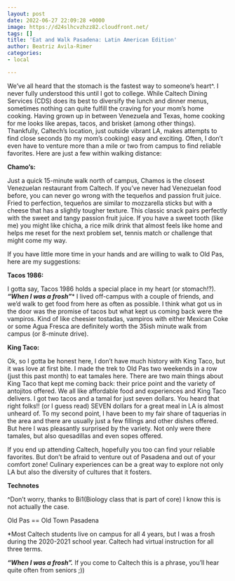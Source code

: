 ```yaml
---
layout: post
date: 2022-06-27 22:09:28 +0000
image: https://d24slhcvzhzz82.cloudfront.net/
tags: []
title: 'Eat and Walk Pasadena: Latin American Edition'
author: Beatriz Avila-Rimer
categories:
- local

---
```

We’ve all heard that the stomach is the fastest way to someone’s heart^. I never fully understood this until I got to college. While Caltech Dining Services (CDS) does its best to diversify the lunch and dinner menus, sometimes nothing can quite fulfill the craving for your mom’s home cooking. Having grown up in between Venezuela and Texas, home cooking for me looks like arepas, tacos, and brisket (among other things). Thankfully, Caltech’s location, just outside vibrant LA, makes attempts to find close seconds (to my mom’s cooking) easy and exciting. Often, I don’t even have to venture more than a mile or two from campus to find reliable favorites. Here are just a few within walking distance:

**Chamo’s:**

Just a quick 15-minute walk north of campus, Chamos is the closest Venezuelan restaurant from Caltech. If you’ve never had Venezuelan food before, you can never go wrong with the tequeños and passion fruit juice. Fried to perfection, tequeños are similar to mozzarella sticks but with a cheese that has a slightly tougher texture. This classic snack pairs perfectly with the sweet and tangy passion fruit juice. If you have a sweet tooth (like me) you might like chicha, a rice milk drink that almost feels like home and helps me reset for the next problem set, tennis match or challenge that might come my way.

If you have little more time in your hands and are willing to walk to Old Pas, here are my suggestions:

**Tacos 1986:**

I gotta say, Tacos 1986 holds a special place in my heart (or stomach!?). **_“When I was a frosh”_*** I lived off-campus with a couple of friends, and we’d walk to get food from here as often as possible. I think what got us in the door was the promise of tacos but what kept us coming back were the vampiros. Kind of like cheesier tostadas, vampiros with either Mexican Coke or some Agua Fresca are definitely worth the 35ish minute walk from campus (or 8-minute drive).

**King Taco:**

Ok, so I gotta be honest here, I don’t have much history with King Taco, but it was love at first bite. I made the trek to Old Pas two weekends in a row (just this past month) to eat tamales here. There are two main things about King Taco that kept me coming back: their price point and the variety of antojitos offered. We all like affordable food and experiences and King Taco delivers. I got two tacos and a tamal for just seven dollars. You heard that right folks!! (or I guess read) SEVEN dollars for a great meal in LA is almost unheard of. To my second point, I have been to my fair share of taquerias in the area and there are usually just a few fillings and other dishes offered. But here I was pleasantly surprised by the variety. Not only were there tamales, but also quesadillas and even sopes offered.

If you end up attending Caltech, hopefully you too can find your reliable favorites. But don’t be afraid to venture out of Pasadena and out of your comfort zone! Culinary experiences can be a great way to explore not only LA but also the diversity of cultures that it fosters.

**Technotes**

^Don’t worry, thanks to Bi1(Biology class that is part of core) I know this is not actually the case.

Old Pas == Old Town Pasadena

\*Most Caltech students live on campus for all 4 years, but I was a frosh during the 2020-2021 school year. Caltech had virtual instruction for all three terms.

**_“When I was a frosh”._** If you come to Caltech this is a phrase, you’ll hear quite often from seniors ;))